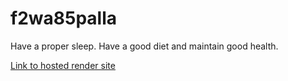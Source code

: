 # f2wa85palla
Have a proper sleep.
Have a good diet and maintain good health.

[Link to hosted render site](https://f2wa85palla.onrender.com)